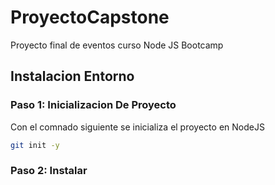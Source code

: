 # ProyectoCapstone
Proyecto final de eventos curso Node JS Bootcamp

## Instalacion Entorno
### Paso 1: Inicializacion De Proyecto
Con el comnado siguiente se inicializa el proyecto en NodeJS
```bash
git init -y
```
### Paso 2: Instalar
